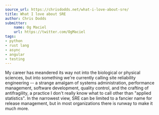 ```yaml
---
source_url: https://chrisdodds.net/what-i-love-about-sre/
title: What I love about SRE
author: Chris Dodds
submitter:
    name: Og Maciel
    url: https://twitter.com/OgMaciel
tags:
- python
- rust lang
- async
- angular
- testing
---
```


My career has meandered its way not into the biological or physical sciences, but into something we're currently calling site reliability engineering -- a strange amalgam of systems administration, performance management, software development, quality control, and the crafting of antifragility, a practice I don't really know what to call other than "applied statistics". In the narrowest view, SRE can be limited to a fancier name for release management, but in most organizations there is runway to make it much more.
